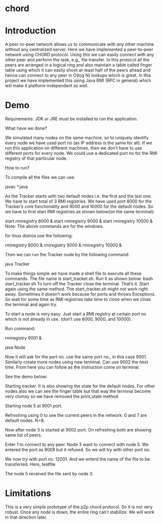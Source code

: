# chord

# Introduction

A peer-to-peer network allows us to communicate with any other machine without any centralized
server. Here we have implemented a peer-to-peer network using CHORD protocol. Using this we can
easily connect with any other peer and perform the task, e.g., file transfer. In this protocol all the peers
are arranged in a logical ring and also maintain a table called finger table using which it can easily
shoot at-least half of the peers ahead and hence can connect to any peer in O(log N) lookups which is
great. In this project we have implemented this using Java RMI (RPC in general) which will make it
platform-independent as well.
# Demo

Requirements: JDK or JRE must be installed to run the application.

What have we done?

We simulated many nodes on the same machine, so to uniquely identify every node we have used port
no (as IP address is the same for all). If we run this application on different machines, then we don’t
have to use different ports for every node. We could use a dedicated port no for the RMI registry of that
particular node.

How to run?

To compile all the files we can use:

javac *.java

As the Tracker starts with two default nodes i.e. the first and the last one. We have to start total of 3
RMI registries. We have used port 8000 for the Tracker’s core functionality and 9000 and 10000 for the
default nodes. So we have to first start RMI registries as shown below(on the same terminal):

start rmiregistry 8000 &
start rmiregistry 9000 &
start rmiregistry 10000 &
Note: The above commands are for the windows.

for linux distros use the following:

rmiregistry 8000 &
rmiregistry 9000 &
rmiregistry 10000 &

Then we can run the Tracker node by the following command:

java Tracker

To make things simple we have made a shell file to execute all these commands. The file name is
start_tracker.sh. Run it as shown below:
bash start_tracker.sh
To turn off the Tracker close the terminal. That’s it.
Start again using the same method. The start_tracker.sh might not work right away. Sometimes it
doesn’t work because for ports and throws Exceptions. So wait for some time as RMI registries take
time to close when we close the terminal and again try.

To start a node is very easy. Just start a RMI registry at certain port no which is not already in use.
(don’t use 8000, 9000, and 10000).

Run command:

rmiregistry 9001 &

java Node

Now it will ask for the port no. use the same port no., in this case 9001.
Similarly create more nodes using new terminal. Can use 9002 the next time.
From here you can follow as the instruction come on terminal.

See the demo below:

Starting tracker. It is also showing the state for the default nodes. For other nodes also we can see the
finger table but that way the terminal become very clumsy so we have removed the print_state method.

Starting node 5 at 9001 port.

Refreshing using 0 to see the current peers in the network. 0 and 7 are default nodes. N=8.

Now after node 3 is started at 9002 port. On refreshing both are showing same list of peers.

Enter 1 to connect to any peer. Node 3 want to connect with node 5. We entered the port as 9009 but it
refused. So we will try with other port no.

We now try with port no. 12001. And we enterd the name of the file to be transferred. Here, testfile

The node 5 received the file sent by node 3.

# Limitations
This is a very simple prototype of the p2p chord protocol. So it is not very robust. Once any node is
down, the entire ring can’t stabilize. We will work in that direction later.

